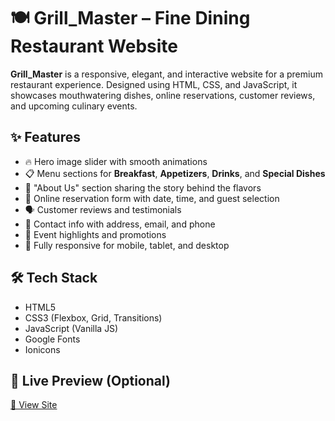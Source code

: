 # 🍽️ Grill_Master – Fine Dining Restaurant Website

**Grill_Master** is a responsive, elegant, and interactive website for a premium restaurant experience. Designed using HTML, CSS, and JavaScript, it showcases mouthwatering dishes, online reservations, customer reviews, and upcoming culinary events.

## ✨ Features

- 🔥 Hero image slider with smooth animations  
- 📋 Menu sections for **Breakfast**, **Appetizers**, **Drinks**, and **Special Dishes**  
- 📖 "About Us" section sharing the story behind the flavors  
- 📅 Online reservation form with date, time, and guest selection  
- 🗣️ Customer reviews and testimonials  
- 📍 Contact info with address, email, and phone  
- 🎉 Event highlights and promotions  
- 📱 Fully responsive for mobile, tablet, and desktop

## 🛠️ Tech Stack

- HTML5  
- CSS3 (Flexbox, Grid, Transitions)  
- JavaScript (Vanilla JS)  
- Google Fonts  
- Ionicons

## 📌 Live Preview (Optional)

[🔗 View Site](https://your-hosted-link.com) <!-- Replace with actual URL when deployed -->
